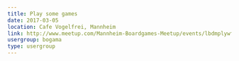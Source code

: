 ```yaml
---
title: Play some games
date: 2017-03-05
location: Cafe Vogelfrei, Mannheim
link: http://www.meetup.com/Mannheim-Boardgames-Meetup/events/lbdmplywfbhb/
usergroup: bogama
type: usergroup
---
```


